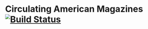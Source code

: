 # Circulating American Magazines [![Build Status](https://travis-ci.org/ayyrickay/circulating-magazines.svg?branch=develop)](https://travis-ci.org/ayyrickay/circulating-magazines)
